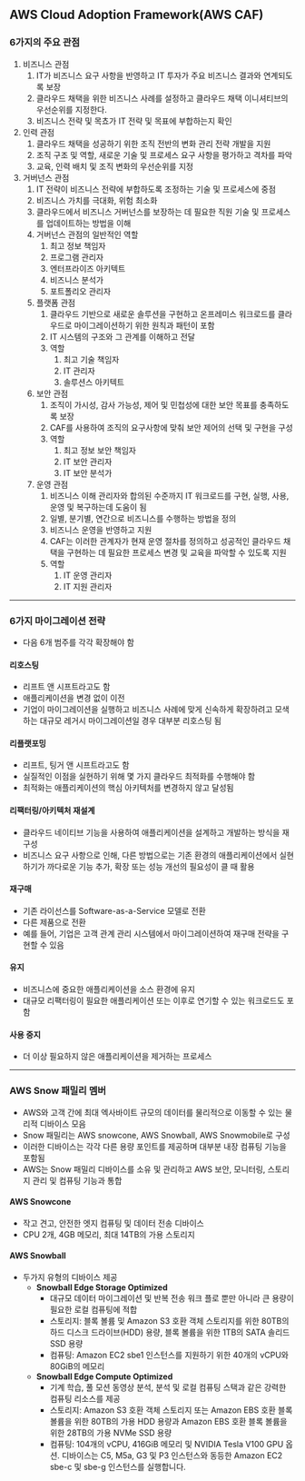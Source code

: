

## AWS Cloud Adoption Framework(AWS CAF)

### 6가지의 주요 관점
1. 비즈니스 관점
	1. IT가 비즈니스 요구 사항을 반영하고 IT 투자가 주요 비즈니스 결과와 연계되도록 보장
	2. 클라우드 채택을 위한 비즈니스 사례를 설정하고 클라우드 채택 이니셔티브의 우선순위를 지정한다.
	3. 비즈니스 전략 및 목쵸가 IT 전략 및 목표에 부합하는지 확인
2. 인력 관점
	1. 클라우드 채택을 성공하기 위한 조직 전반의 변화 관리 전략 개발을 지원
	2. 조직 구조 및 역할, 새로운 기술 및 프로세스 요구 사항을 평가하고 격차를 파악
	3. 교육, 인력 배치 및 조직 변화의 우선순위를 지정
3. 거버넌스 관점
	1. IT 전략이 비즈니스 전략에 부합하도록 조정하는 기술 및 프로세스에 중점
	2. 비즈니스 가치를 극대화, 위험 최소화
	3. 클라우드에서 비즈니스 거버넌스를 보장하는 데 필요한 직원 기술 및 프로세스를 업데이트하는 방법을 이해
	4. 거버넌스 관점의 일반적인 역할
		1. 최고 정보 책임자
		2. 프로그램 관리자
		3. 엔터프라이즈 아키텍트
		4. 비즈니스 분석가
		5. 포트폴리오 관리자
	5. 플랫폼 관점
		1. 클라우드 기반으로 새로운 솔루션을 구현하고 온프레미스 워크로드를 클라우드로 마이그레이션하기 위한 원칙과 패턴이 포함
		2. IT 시스템의 구조와 그 관계를 이해하고 전달
		3. 역할
			1. 최고 기술 책임자
			2. IT 관리자
			3. 솔루션스 아키텍트
	6. 보안 관점
		1. 조직이 가시성, 감사 가능성, 제어 및 민첩성에 대한 보안 목표를 충족하도록 보장
		2. CAF를 사용하여 조직의 요구사항에 맞춰 보안 제어의 선택 및 구현을 구성
		3. 역할
			1. 최고 정보 보안 책임자
			2. IT 보안 관리자
			3. IT 보안 분석가
	7. 운영 관점
		1. 비즈니스 이해 관리자와 합의된 수준까지 IT 워크로드를 구현, 실행, 사용, 운영 및 복구하는데 도움이 됨
		2. 일별, 분기별, 연간으로 비즈니스를 수행하는 방법을 정의
		3. 비즈니스 운영을 반영하고 지원
		4. CAF는 이러한 관계자가 현재 운영 절차를 정의하고 성공적인 클라우드 채택을 구현하는 데 필요한 프로세스 변경 및 교육을 파악할 수 있도록 지원
		5. 역할
			1. IT 운영 관리자
			2. IT 지원 관리자


---

### 6가지 마이그레이션 전략
- 다음 6개 범주를 각각 확장해야 함

#### 리호스팅
- 리프트 앤 시프트라고도 함
- 애플리케이션을 변경 없이 이전
- 기업이 마이그레이션을 실행하고 비즈니스 사례에 맞게 신속하게 확장하려고 모색하는 대규모 레거시 마이그레이션일 경우 대부분 리호스팅 됨

#### 리플랫포밍
- 리프트, 팅거 앤 시프트라고도 함
- 실질적인 이점을 실현하기 위해 몇 가지 클라우드 최적화를 수행해야 함
- 최적화는 애플리케이션의 핵심 아키텍처를 변경하지 않고 달성됨

#### 리팩터링/아키텍처 재설계
- 클라우드 네이티브 기능을 사용하여 애플리케이션을 설계하고 개발하는 방식을 재구성
- 비즈니스 요구 사항으로 인해, 다른 방법으로는 기존 환경의 애플리케이션에서 실현하기가 까다로운 기능 추가, 확장 또는 성능 개선의 필요성이 클 때 활용

#### 재구매
- 기존 라이선스를 Software-as-a-Service 모델로 전환
- 다른 제품으로 전환
- 예를 들어, 기업은 고객 관계 관리 시스템에서 마이그레이션하여 재구매 전략을 구현할 수 있음

#### 유지
- 비즈니스에 중요한 애플리케이션을 소스 환경에 유지
- 대규모 리팩터링이 필요한 애플리케이션 또는 이후로 연기할 수 있는 워크로드도 포함

#### 사용 중지
- 더 이상 필요하지 않은 애플리케이션을 제거하는 프로세스

---

### AWS Snow 패밀리 멤버
- AWS와 고객 간에 최대 엑사바이트 규모의 데이터를 물리적으로 이동할 수 있는 물리적 디바이스 모음
- Snow 패밀리는 AWS snowcone, AWS Snowball, AWS Snowmobile로 구성
- 이러한 디바이스는 각각 다른 용량 포인트를 제공하며 대부분 내장 컴퓨팅 기능을 포함됨
- AWS는 Snow 패밀리 디바이스를 소유 및 관리하고 AWS 보안, 모니터링, 스토리지 관리 및 컴퓨팅 기능과 통합


#### AWS Snowcone
- 작고 견고, 안전한 엣지 컴퓨팅 및 데이터 전송 디바이스
- CPU 2개, 4GB 메모리, 최대 14TB의 가용 스토리지 

#### AWS Snowball
- 두가지 유형의 디바이스 제공
	- **Snowball Edge Storage Optimized**
		- 대규모 데이터 마이그레이션 및 반복 전송 워크 플로 뿐만 아니라 큰 용량이 필요한 로컬 컴퓨팅에 적합
		- 스토리지: 블록 볼륨 및 Amazon S3 호환 객체 스토리지를 위한 80TB의 하드 디스크 드라이브(HDD) 용량, 블록 볼륨을 위한 1TB의 SATA 솔리드 SSD 용량
		- 컴퓨팅: Amazon EC2 sbe1 인스턴스를 지원하기 위한 40개의 vCPU와 80GiB의 메모리
	- **Snowball Edge Compute Optimized**
		- 기계 학습, 풀 모션 동영상 분석, 분석 및 로컬 컴퓨팅 스택과 같은 강력한 컴퓨팅 리소스를 제공
		- 스토리지: Amazon S3 호환 객체 스토리지 또는 Amazon EBS 호환 블록 볼륨을 위한 80TB의 가용 HDD 용량과 Amazon EBS 호환 블록 볼륨을 위한 28TB의 가용 NVMe SSD 용량
		- 컴퓨팅: 104개의 vCPU, 416GiB 메모리 및 NVIDIA Tesla V100 GPU 옵션. 디바이스는 C5, M5a, G3 및 P3 인스턴스와 동등한 Amazon EC2 sbe-c 및 sbe-g 인스턴스를 실행합니다.
 

